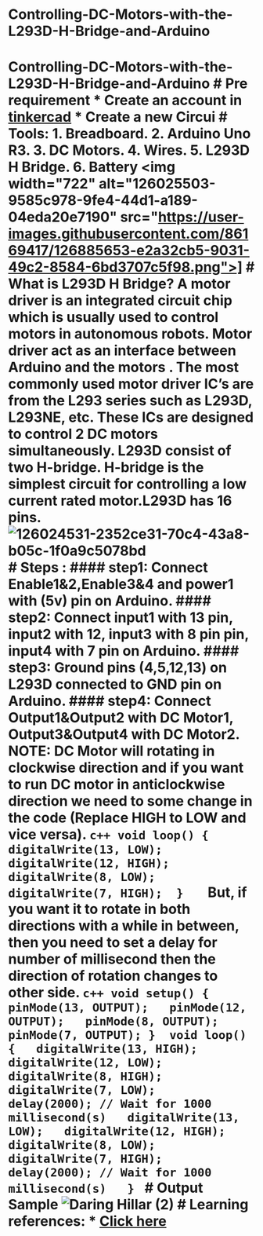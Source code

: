 # Controlling-DC-Motors-with-the-L293D-H-Bridge-and-Arduino
# Controlling-DC-Motors-with-the-L293D-H-Bridge-and-Arduino # Pre requirement * Create an account in [tinkercad](https://www.tinkercad.com/) * Create a new Circui # Tools: 1. Breadboard. 2. Arduino Uno R3. 3. DC Motors. 4. Wires. 5. L293D H Bridge. 6. Battery  &lt;img width="722" alt="126025503-9585c978-9fe4-44d1-a189-04eda20e7190" src="https://user-images.githubusercontent.com/86169417/126885653-e2a32cb5-9031-49c2-8584-6bd3707c5f98.png">]  # What is L293D H Bridge? A motor driver is an integrated circuit chip which is usually used to control motors in autonomous robots. Motor driver act as an interface between Arduino and the motors . The most commonly used motor driver IC’s are from the L293 series such as L293D, L293NE, etc. These ICs are designed to control 2 DC motors simultaneously. L293D consist of two H-bridge. H-bridge is the simplest circuit for controlling a low current rated motor.L293D has 16 pins.  ![126024531-2352ce31-70c4-43a8-b05c-1f0a9c5078bd](https://user-images.githubusercontent.com/86169417/126885693-eda3444c-3c2e-4d5d-ba8b-328e36831b49.png)  # Steps : #### step1: Connect Enable1&amp;2,Enable3&amp;4 and power1 with (5v) pin on Arduino. #### step2: Connect input1 with 13 pin, input2 with 12, input3 with 8 pin pin, input4 with 7 pin on Arduino. #### step3: Ground pins (4,5,12,13) on L293D connected to GND pin on Arduino. #### step4: Connect Output1&amp;Output2 with DC Motor1, Output3&amp;Output4 with DC Motor2.  NOTE: DC Motor will rotating in clockwise direction and if you want to run DC motor in anticlockwise direction we need to some change in the code (Replace HIGH to LOW and vice versa).  ```c++ void loop() {   digitalWrite(13, LOW);   digitalWrite(12, HIGH);   digitalWrite(8, LOW);   digitalWrite(7, HIGH);  }   ```  But, if you want it to rotate in both directions with a while in between, then you need to set a delay for number of millisecond then the direction of rotation changes to other side.  ```c++ void setup() {   pinMode(13, OUTPUT);   pinMode(12, OUTPUT);   pinMode(8, OUTPUT);   pinMode(7, OUTPUT); }  void loop() {   digitalWrite(13, HIGH);   digitalWrite(12, LOW);   digitalWrite(8, HIGH);   digitalWrite(7, LOW);   delay(2000); // Wait for 1000 millisecond(s)   digitalWrite(13, LOW);   digitalWrite(12, HIGH);   digitalWrite(8, LOW);   digitalWrite(7, HIGH);   delay(2000); // Wait for 1000 millisecond(s)   } ``` # Output Sample ![Daring Hillar (2)](https://user-images.githubusercontent.com/86169417/126885789-1774cd0a-1eb1-4e61-ac2e-5bf00c7379e2.png)  # Learning references: * [Click here](https://www.youtube.com/watch?v=qJeAo4zo0IY)
